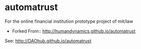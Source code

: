 # automatrust
For the online financial institution prototype project of mit/law

* Forked From:: http://humandynamics.github.io/automatrust


See: http://DAOhub.github.io/automatrust

